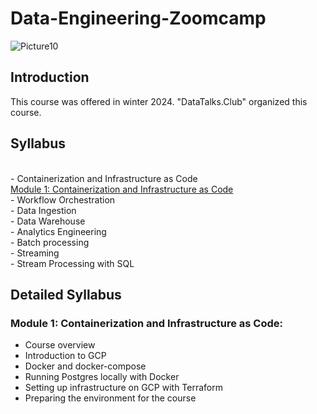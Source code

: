 # Data-Engineering-Zoomcamp


![Picture10](https://github.com/AFARNOOD/Data-Engineering-Zoomcamp/assets/145398892/d73329d9-af29-4abd-adb1-6f6fd544e45a)


## Introduction

This course was offered in winter 2024. "DataTalks.Club" organized this course.


## Syllabus
<br> - Containerization and Infrastructure as Code 
<br> [Module 1: Containerization and Infrastructure as Code](#heading-1 "Goto Module 1: Containerization and Infrastructure as Code")
<br> - Workflow Orchestration
<br> - Data Ingestion
<br> - Data Warehouse
<br> - Analytics Engineering
<br> - Batch processing
<br> - Streaming
<br> - Stream Processing with SQL

## Detailed Syllabus
### Module 1: Containerization and Infrastructure as Code:
* Course overview
* Introduction to GCP
* Docker and docker-compose
* Running Postgres locally with Docker
* Setting up infrastructure on GCP with Terraform
* Preparing the environment for the course
